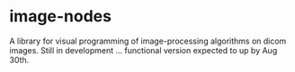 # image-nodes
A library for visual programming of image-processing algorithms on dicom images. Still in development ... functional version expected to up by Aug 30th.
